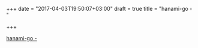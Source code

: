 +++
date = "2017-04-03T19:50:07+03:00"
draft = true
title = "hanami-go -  "

+++

<p><a href="https://t.co/bk9Ezvzjd3">hanami-go -  </a></p>